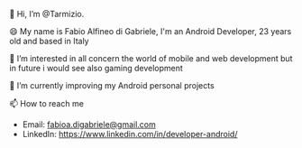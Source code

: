 👋 Hi, I’m @Tarmizio.

😄 My name is Fabio Alfineo di Gabriele, I'm an Android Developer, 23 years old and based in Italy

👀 I’m interested in 
all concern the world of mobile and web development  but in future i would see also gaming development

🌱 I’m currently improving
my Android personal projects

📫 How to reach me
 - Email: fabioa.digabriele@gmail.com
 - LinkedIn: https://www.linkedin.com/in/developer-android/
